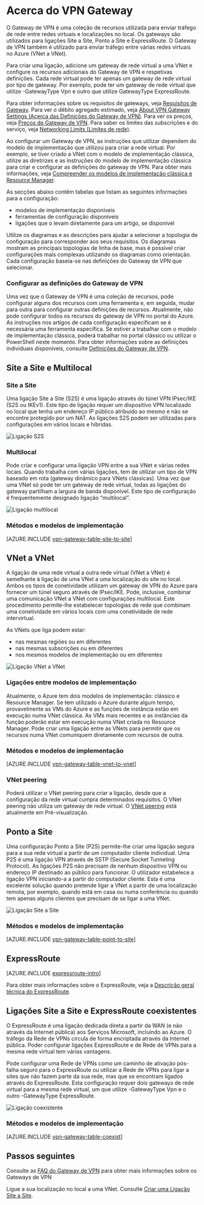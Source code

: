 <properties 
   pageTitle="Acerca do VPN Gateway do Azure | Microsoft Azure"
   description="Saiba mais sobre as ligações do Gateway de VPN das Redes Virtuais do Azure."
   services="vpn-gateway"
   documentationCenter="na"
   authors="cherylmc"
   manager="carmonm"
   editor=""
   tags="azure-resource-manager,azure-service-management"/>
<tags 
   ms.service="vpn-gateway"
   ms.devlang="na"
   ms.topic="get-started-article"
   ms.tgt_pltfrm="na"
   ms.workload="infrastructure-services"
   ms.date="08/22/2016"
   ms.author="cherylmc" />

# Acerca do VPN Gateway


O Gateway de VPN é uma coleção de recursos utilizada para enviar tráfego de rede entre redes virtuais e localizações no local. Os gateways são utilizados para ligações Site a Site, Ponto a Site e ExpressRoute. O Gateway de VPN também é utilizado para enviar tráfego entre várias redes virtuais no Azure (VNet a VNet). 

Para criar uma ligação, adicione um gateway de rede virtual a uma VNet e configure os recursos adicionais do Gateway de VPN e respetivas definições. Cada rede virtual pode ter apenas um gateway de rede virtual por tipo de gateway. Por exemplo, pode ter um gateway de rede virtual que utilize -GatewayType Vpn e outro que utilize GatewayType ExpressRoute.

Para obter informações sobre os requisitos de gateways, veja [Requisitos de Gateway](vpn-gateway-about-vpn-gateway-settings.md#requirements). Para ver o débito agregado estimado, veja [About VPN Gateway Settings (Acerca das Definições do Gateway de VPN)](vpn-gateway-about-vpn-gateway-settings.md#aggthroughput). Para ver os preços, veja [Preços de Gateway de VPN](https://azure.microsoft.com/pricing/details/vpn-gateway). Para saber os limites das subscrições e do serviço, veja [Networking Limits (Limites de rede)](../articles/azure-subscription-service-limits.md#networking-limits).

Ao configurar um Gateway de VPN, as instruções que utilizar dependem do modelo de implementação que utilizou para criar a rede virtual. Por exemplo, se tiver criado a VNet com o modelo de implementação clássica, utilize as diretrizes e as instruções do modelo de implementação clássica para criar e configurar as definições do gateway de VPN. Para obter mais informações, veja [Compreender os modelos de implementação clássica e Resource Manager](../resource-manager-deployment-model.md).

As secções abaixo contêm tabelas que listam as seguintes informações para a configuração:

- modelos de implementação disponíveis
- ferramentas de configuração disponíveis
- ligações que o levam diretamente para um artigo, se disponível


Utilize os diagramas e as descrições para ajudar a selecionar a topologia de configuração para corresponder aos seus requisitos. Os diagramas mostram as principais topologias de linha de base, mas é possível criar configurações mais complexas utilizando os diagramas como orientação. Cada configuração baseia-se nas definições do Gateway de VPN que selecionar.

### Configurar as definições do Gateway de VPN

Uma vez que o Gateway de VPN é uma coleção de recursos, pode configurar alguns dos recursos com uma ferramenta e, em seguida, mudar para outra para configurar outras definições de recursos. Atualmente, não pode configurar todos os recursos do gateway de VPN no portal do Azure. As instruções nos artigos de cada configuração especificam se é necessária uma ferramenta específica. Se estiver a trabalhar com o modelo de implementação clássica, poderá trabalhar no portal clássico ou utilizar o PowerShell neste momento. Para obter informações sobre as definições individuais disponíveis, consulte [Definições do Gateway de VPN](vpn-gateway-about-vpn-gateway-settings.md).



## Site a Site e Multilocal

### Site a Site

Uma ligação Site a Site (S2S) é uma ligação através do túnel VPN IPsec/IKE (S2S ou IKEv1). Este tipo de ligação requer um dispositivo VPN localizado no local que tenha um endereço IP público atribuído ao mesmo e não se encontre protegido por um NAT. As ligações S2S podem ser utilizadas para configurações em vários locais e híbridas.   

![Ligação S2S](./media/vpn-gateway-about-vpngateways/demos2s.png "site-to-site")


### Multilocal

Pode criar e configurar uma ligação VPN entre a sua VNet e várias redes locais. Quando trabalha com várias ligações, tem de utilizar um tipo de VPN baseado em rota (gateway dinâmico para VNets clássicas). Uma vez que uma VNet só pode ter um gateway de rede virtual, todas as ligações do gateway partilham a largura de banda disponível. Este tipo de configuração é frequentemente designado ligação “multilocal”.
 

![Ligação multilocal](./media/vpn-gateway-about-vpngateways/demomulti.png "multi-site")

### Métodos e modelos de implementação

[AZURE.INCLUDE [vpn-gateway-table-site-to-site](../../includes/vpn-gateway-table-site-to-site-include.md)] 

## VNet a VNet

A ligação de uma rede virtual a outra rede virtual (VNet a VNet) é semelhante à ligação de uma VNet a uma localização do site no local. Ambos os tipos de conetividade utilizam um gateway de VPN do Azure para fornecer um túnel seguro através de IPsec/IKE. Pode, inclusive, combinar uma comunicação VNet a VNet com configurações multilocal. Este procedimento permite-lhe estabelecer topologias de rede que combinam uma conetividade em vários locais com uma conetividade de rede intervirtual.

As VNets que liga podem estar:

- nas mesmas regiões ou em diferentes
- nas mesmas subscrições ou em diferentes 
- nos mesmos modelos de implementação ou em diferentes



![Ligação VNet a VNet](./media/vpn-gateway-about-vpngateways/demov2v.png "vnet-to-vnet")



### Ligações entre modelos de implementação

Atualmente, o Azure tem dois modelos de implementação: clássico e Resource Manager. Se tem utilizado o Azure durante algum tempo, provavelmente as VMs do Azure e as funções de instância estão em execução numa VNet clássica. As VMs mais recentes e as instâncias da função poderão estar em execução numa VNet criada no Resource Manager. Pode criar uma ligação entre as VNets para permitir que os recursos numa VNet comuniquem diretamente com recursos de outra.


### Métodos e modelos de implementação

[AZURE.INCLUDE [vpn-gateway-table-vnet-to-vnet](../../includes/vpn-gateway-table-vnet-to-vnet-include.md)] 

### VNet peering

Poderá utilizar o VNet peering para criar a ligação, desde que a configuração da rede virtual cumpra determinados requisitos. O VNet peering não utiliza um gateway de rede virtual. O [VNet peering](../virtual-network/virtual-network-peering-overview.md) está atualmente em Pré-visualização.



## Ponto a Site

Uma configuração Ponto a Site (P2S) permite-lhe criar uma ligação segura para a sua rede virtual a partir de um computador cliente individual. Uma P2S é uma ligação VPN através de SSTP (Secure Socket Tunneling Protocol). As ligações P2S não precisam de nenhum dispositivo VPN ou endereço IP destinado ao público para funcionar. O utilizador estabelece a ligação VPN iniciando-a a partir do computador cliente. Esta é uma excelente solução quando pretende ligar a VNet a partir de uma localização remota, por exemplo, quando está em casa ou numa conferência ou quando tem apenas alguns clientes que precisam de se ligar a uma VNet. 


![Ligação Site a Site](./media/vpn-gateway-about-vpngateways/demop2s.png "point-to-site")

### Métodos e modelos de implementação

[AZURE.INCLUDE [vpn-gateway-table-point-to-site](../../includes/vpn-gateway-table-point-to-site-include.md)] 


## ExpressRoute

[AZURE.INCLUDE [expressroute-intro](../../includes/expressroute-intro-include.md)]

Para obter mais informações sobre o ExpressRoute, veja a [Descrição geral técnica do ExpressRoute](../expressroute/expressroute-introduction.md).


## Ligações Site a Site e ExpressRoute coexistentes

O ExpressRoute é uma ligação dedicada direta a partir da WAN (e não através da Internet pública) aos Serviços Microsoft, incluindo ao Azure. O tráfego da Rede de VPNs circula de forma encriptada através da Internet pública. Poder configurar ligações ExpressRoute e de Rede de VPNs para a mesma rede virtual tem várias vantagens.

Pode configurar uma Rede de VPNs como um caminho de ativação pós-falha seguro para o ExpressRoute ou utilizar a Rede de VPNs para ligar a sites que não fazem parte da sua rede, mas que se encontram ligados através do ExpressRoute. Esta configuração requer dois gateways de rede virtual para a mesma rede virtual, um que utilize -GatewayType Vpn e o outro -GatewayType ExpressRoute.


![Ligação coexistente](./media/vpn-gateway-about-vpngateways/demoer.png "expressroute-site2site")


### Métodos e modelos de implementação

[AZURE.INCLUDE [vpn-gateway-table-coexist](../../includes/vpn-gateway-table-coexist-include.md)] 


## Passos seguintes

Consulte as [FAQ do Gateway de VPN](vpn-gateway-vpn-faq.md) para obter mais informações sobre os Gateways de VPN

Ligue a sua localização no local a uma VNet. Consulte [Criar uma Ligação Site a Site](vpn-gateway-howto-site-to-site-resource-manager-portal.md).





 



<!--HONumber=ago16_HO5-->


